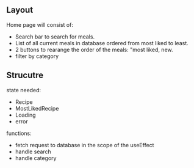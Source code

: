 ## Layout

Home page will consist of:

- Search bar to search for meals.
- List of all current meals in database ordered from most liked to least.
- 2 buttons to rearange the order of the meals: "most liked, new.
- filter by category

## Strucutre

state needed:

- Recipe
- MostLikedRecipe
- Loading
- error

functions:

- fetch request to database in the scope of the useEffect
- handle search
- handle category
